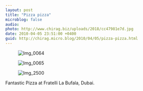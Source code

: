 ```yaml
---
layout: post
title: "Pizza pizza"
microblog: false
audio: 
photo: http://www.chirag.biz/uploads/2018/cc47981e7d.jpg
date: 2010-04-05 23:51:00 +0400
guid: http://chirag.micro.blog/2010/04/05/pizza-pizza.html
---
```

<figure><img alt="Img_0064" src="http://www.chirag.biz/uploads/2018/38125446e1.jpg"></figure><figure><img alt="Img_0065" src="http://www.chirag.biz/uploads/2018/0300195c3a.jpg"></figure><figure><img alt="Img_2500" src="http://www.chirag.biz/uploads/2018/cc47981e7d.jpg"></figure><p>Fantastic Pizza at Fratelli La Bufala, Dubai.</p>

